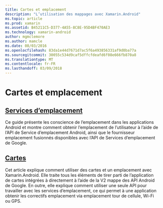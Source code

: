 ```yaml
---
title: Cartes et emplacement
description: "L’utilisation des mappages avec Xamarin.Android"
ms.topic: article
ms.prod: xamarin
ms.assetid: B45211C5-D377-4A55-8C8E-95D4BF470AE3
ms.technology: xamarin-android
author: mgmclemore
ms.author: mamcle
ms.date: 08/03/2016
ms.openlocfilehash: 83da1e44d7671d7ac5f6a493856331af9d0ba77a
ms.sourcegitcommit: 30055c534d9caf5dffcfdeafd6f08e666fb870a8
ms.translationtype: MT
ms.contentlocale: fr-FR
ms.lasthandoff: 03/09/2018
---
```

# <a name="maps-and-location"></a>Cartes et emplacement


##  <a name="location-servicesandroidplatformmaps-and-locationlocationmd"></a>[Services d’emplacement](~/android/platform/maps-and-location/location.md)

Ce guide présente les conscience de l’emplacement dans les applications Android et montre comment obtenir l’emplacement de l’utilisateur à l’aide de l’API de Service d’emplacement Android, ainsi que le fournisseur emplacement fusionnés disponibles avec l’API de Services d’emplacement de Google.


##  <a name="mapsandroidplatformmaps-and-locationmapsindexmd"></a>[Cartes](~/android/platform/maps-and-location/maps/index.md)

Cet article explique comment utiliser des cartes et un emplacement avec Xamarin.Android. Elle traite tous les éléments de tirer parti de l’application de cartes intégrées à directement à l’aide de la V2 mappe des API Android de Google. En outre, elle explique comment utiliser une seule API pour travailler avec les services d’emplacement, ce qui permet à une application obtenir les correctifs emplacement via emplacement tour de cellule, Wi-Fi ou GPS.


